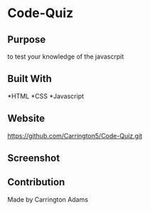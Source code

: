 # Code-Quiz

## Purpose
to test your knowledge of the javascrpit

## Built With
*HTML
*CSS
*Javascript

## Website
https://github.com/Carrington5/Code-Quiz.git

## Screenshot


## Contribution
Made by Carrington Adams
